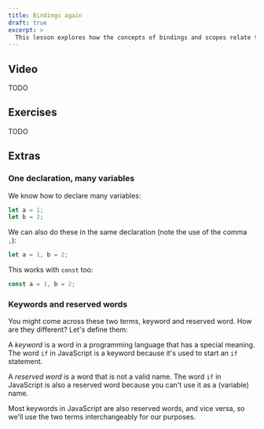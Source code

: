 ```yaml
---
title: Bindings again
draft: true
excerpt: >
  This lesson explores how the concepts of bindings and scopes relate to variables in JavaScript.
---
```


## Video

TODO

## Exercises

TODO

## Extras

### One declaration, many variables

We know how to declare many variables:

```js
let a = 1;
let b = 2;
```

We can also do these in the same declaration (note the use of the comma `,`):

```js
let a = 1, b = 2;
```

This works with `const` too:

```js
const a = 1, b = 2;
```

### Keywords and reserved words

You might come across these two terms, keyword and reserved word. How are they different? Let's define them:

A <dfn>keyword</dfn> is a word in a programming language that has a special meaning. The word `if` in JavaScript is a keyword because it's used to start an `if` statement.

A <dfn>reserved word</dfn> is a word that is not a valid name. The word `if` in JavaScript is also a reserved word because you can't use it as a (variable) name.

Most keywords in JavaScript are also reserved words, and vice versa, so we'll use the two terms interchangeably for our purposes.
